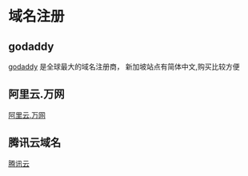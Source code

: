 # 域名注册

## godaddy

[godaddy](https://sg.godaddy.com/) 是全球最大的域名注册商，
新加坡站点有简体中文,购买比较方便

## 阿里云.万网

[阿里云.万网](https://wanwang.aliyun.com/domain/)

## 腾讯云域名

[腾讯云](https://dnspod.cloud.tencent.com/)